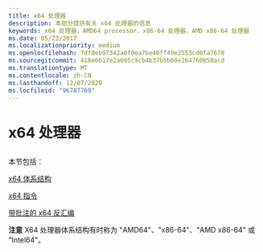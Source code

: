```yaml
---
title: x64 处理器
description: 本部分提供有关 x64 处理器的信息
keywords: x64 处理器，AMD64 processor，x86-64 处理器，AMD x86-64 处理器
ms.date: 05/23/2017
ms.localizationpriority: medium
ms.openlocfilehash: 7df8eb97342a0f0ea7be46ff49e2553cd0fa7678
ms.sourcegitcommit: 418e6617e2a695c9cb4b37b5b60e264760858acd
ms.translationtype: MT
ms.contentlocale: zh-CN
ms.lasthandoff: 12/07/2020
ms.locfileid: "96787769"
---
```

# <a name="the-x64-processor"></a>x64 处理器


## <span id="ddk_the_x64_processor_dbg"></span><span id="DDK_THE_X64_PROCESSOR_DBG"></span>


本节包括：

[x64 体系结构](x64-architecture.md)

[x64 指令](x64-instructions.md)

[带批注的 x64 反汇编](annotated-x64-disassembly.md)

**注意**   X64 处理器体系结构有时称为 "AMD64"、"x86-64"、"AMD x86-64" 或 "Intel64"。

 

 

 





